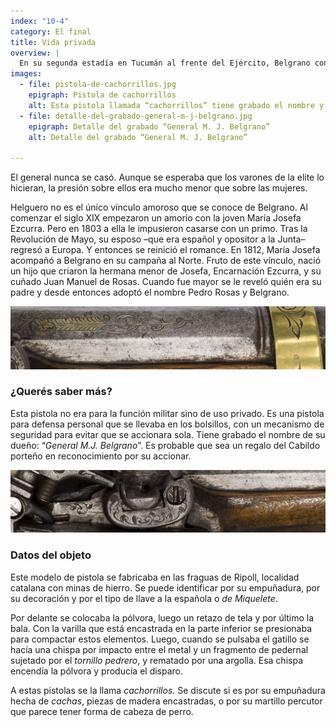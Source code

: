 ```yaml
---
index: "10-4"
category: El final
title: Vida privada
overview: |
  En su segunda estadía en Tucumán al frente del Ejército, Belgrano conoció a María Dolores Helguero, de 15 años. Con ella tuvo en 1819 una hija, Manuela Mónica. En ese momento, Belgrano marchó con sus tropas hacia el Litoral. Cuando regresó a Tucumán, Dolores había sido casada con un primo, por decisión familiar, y vivía en Londres, Catamarca. A Manuela Mónica la crió desde pequeña una hermana de Belgrano. 
images:
  - file: pistola-de-cachorrillos.jpg
    epigraph: Pistola de cachorrillos
    alt: Esta pistola llamada “cachorrillos” tiene grabado el nombre y el grado militar del “*General M. J. Belgrano*”.  Existen varias teorías sobre por qué a este tipo de pistolas se las suele llamar "cachorrillos". Puede ser por su tamaño pequeño, de corto alcance, “a tiro de pistola”, y por su empuñadura, conocida por estar hecha de "cachas", piezas de madera encastradas. O quizás también porque su martillo percutor que permite el disparo tiene forma de cabeza de perro. O porque se llevaban en las “cachas” o disimuladas en bolsillos. Este modelo de pistola se fabricaba en las fraguas de Ripoll, localidad catalana con minas de hierro. Su procedencia se puede identificar por su empuñadura o culata, por la artesanía de su decoración y por el diseño del mecanismo de disparo, la “llave de chispa”.  Es una pistola de “avancarga”, es decir, que se carga por su boca delantera. La varilla para empujar y compactar la pólvora, el retazo de tela y la bala, se encuentra encastrada en la parte inferior de la boca de disparo
  - file: detalle-del-grabado-general-m-j-belgrano.jpg
    epigraph: Detalle del grabado “General M. J. Belgrano”
    alt: Detalle del grabado “General M. J. Belgrano”

---
```



El general nunca se casó. Aunque se esperaba que los varones de la elite lo hicieran, la presión sobre ellos era mucho menor que sobre las mujeres.

Helguero no es el único vínculo amoroso que se conoce de Belgrano. Al comenzar el siglo XIX empezaron un amorío con la joven María Josefa Ezcurra. Pero en 1803 a ella le impusieron casarse con un primo. Tras la Revolución de Mayo, su esposo –que era español y opositor a la Junta– regresó a Europa. Y entonces se reinició el romance. En 1812, María Josefa acompañó a Belgrano en su campaña al Norte. Fruto de este vínculo, nació un hijo que criaron la hermana menor de Josefa, Encarnación Ezcurra, y su cuñado Juan Manuel de Rosas. Cuando fue mayor se le reveló quién era su padre y desde entonces adoptó el nombre Pedro Rosas y Belgrano.

![Detalle del objeto](./eje10-4-a.jpg)

### ¿Querés saber más?
Esta pistola no era para la función militar sino de uso privado. Es una pistola para defensa personal que se llevaba en los bolsillos, con un mecanismo de seguridad para evitar que se accionara sola. Tiene grabado el nombre de su dueño: “*General M.J. Belgrano*”. Es probable que sea un regalo del Cabildo porteño en reconocimiento por su accionar.

![Detalle del objeto](./eje10-4-b.jpg)

### Datos del objeto

Este modelo de pistola se fabricaba en las fraguas de Ripoll, localidad catalana con minas de hierro. Se puede identificar por su empuñadura, por su decoración y por el tipo de llave a la española o *de Miquelete*.

Por delante se colocaba la pólvora, luego un retazo de tela y por último la bala. Con la varilla que está encastrada en la parte inferior se presionaba para compactar estos elementos. Luego, cuando se pulsaba el gatillo se hacía una chispa por impacto entre el metal y un fragmento de pedernal sujetado por el *tornillo pedrero*, y rematado por una argolla. Esa chispa encendía la pólvora y producía el disparo.

A estas pistolas se la llama *cachorrillos*. Se discute si es por su empuñadura hecha de *cachas*, piezas de madera encastradas, o por su martillo percutor que parece tener forma de cabeza de perro.

